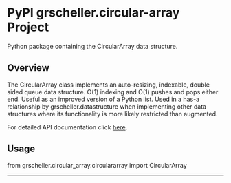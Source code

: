 # PyPI grscheller.circular-array Project

Python package containing the CircularArray data structure.

## Overview

The CircularArray class implements an auto-resizing, indexable, double
sided queue data structure. O(1) indexing and O(1) pushes and pops
either end. Useful as an improved version of a Python list. Used in
a has-a relationship by grscheller.datastructure when implementing other
data structures where its functionality is more likely restricted than
augmented.

For detailed API documentation click [here][1].

## Usage

from grscheller.circular_array.circulararray import CircularArray

---

[1]: https://grscheller.github.io/circular-array/API/development/html/grscheller/circular_array.html
